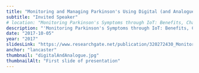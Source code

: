 ```yaml
---
title: "Monitoring and Managing Parkinson's Using Digital (and Analogue) Technologies"
subtitle: "Invited Speaker"
# location: "Monitoring Parkinson's Symptoms through IoT: Benefits, Challenges and Future Opportunities"
description: "'Monitoring Parkinson's Symptoms through IoT: Benefits, Challenges and Future Opportunities' workshop at University of Lancaster"
date: "2017-10-05"
year: "2017"
slidesLink: "https://www.researchgate.net/publication/320272430_Monitoring_and_Managing_Parkinson%27s_Using_Digital_and_Analogue_Technologies"
anchor: "lancaster"
thumbnail: "digitalAndAnalogue.jpg"
thumbnailAlt: "First slide of presentation"
---
```


